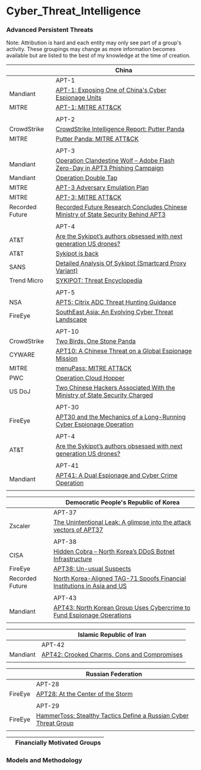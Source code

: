 # Cyber_Threat_Intelligence

### [](#apts) Advanced Persistent Threats

Note: Attribution is hard and each entity may only see part of a group's activity. These groupings may change as more information becomes available but are listed to the best of my knowledge at the time of creation.

| | China |
| --- | --- |
| | APT-1 |
| Mandiant | [APT-1: Exposing One of China's Cyber Espionage Units ](https://www.mandiant.com/sites/default/files/2021-09/mandiant-apt1-report.pdf) |
| MITRE | [APT-1: MITRE ATT&CK ](https://attack.mitre.org/groups/G0006/) |
| | |
| | APT-2 |
| CrowdStrike | [ CrowdStrike Intelligence Report: Putter Panda ](https://cdn0.vox-cdn.com/assets/4589853/crowdstrike-intelligence-report-putter-panda.original.pdf) |
| MITRE | [Putter Panda: MITRE ATT&CK ](https://attack.mitre.org/groups/G0024/) |
| | |
| | APT-3 |
| Mandiant | [ Operation Clandestine Wolf – Adobe Flash Zero-Day in APT3 Phishing Campaign ](https://www.mandiant.com/resources/blog/operation-clandestine-wolf-adobe-flash-zero-day) |
| Mandiant | [ Operation Double Tap ](https://www.mandiant.com/resources/blog/operation-doubletap) |
| MITRE | [ APT-3 Adversary Emulation Plan ](https://attack.mitre.org/docs/APT3_Adversary_Emulation_Plan.pdf) |
| MITRE | [APT-3: MITRE ATT&CK ](https://attack.mitre.org/groups/G0022/) |
| Recorded Future | [ Recorded Future Research Concludes Chinese Ministry of State Security Behind APT3 ](https://www.recordedfuture.com/chinese-mss-behind-apt3) |
| | |
| | APT-4 |
| AT&T| [ Are the Sykipot’s authors obsessed with next generation US drones? ](https://cybersecurity.att.com/blogs/labs-research/are-the-sykipots-authors-obsessed-with-next-generation-us-drones) |
| AT&T | [ Sykipot is back ](https://cybersecurity.att.com/blogs/labs-research/sykipot-is-back) |
| SANS | [ Detailed Analysis Of Sykipot (Smartcard Proxy Variant) ](https://sansorg.egnyte.com/dl/aeWhtU8PVW) |
| Trend Micro | [ SYKIPOT: Threat Encyclopedia ](https://www.trendmicro.com/vinfo/us/threat-encyclopedia/malware/SYKIPOT) |
| | |
| | APT-5 |
| NSA | [ APT5: Citrix ADC Threat Hunting Guidance ](https://media.defense.gov/2022/Dec/13/2003131586/-1/-1/0/CSA-APT5-CITRIXADC-V1.PDF) |
| FireEye | [ SouthEast Asia: An Evolving Cyber Threat Landscape ](https://paper.bobylive.com/Security/APT_Report/rpt-southeast-asia-threat-landscape.pdf) |
| | |
| | APT-10 |
| CrowdStrike | [ Two Birds, One Stone Panda ](https://www.crowdstrike.com/blog/two-birds-one-stone-panda/) |
| CYWARE | [ APT10: A Chinese Threat on a Global Espionage Mission ](https://cyware.com/resources/research-and-analysis/apt10-a-chinese-threat-on-a-global-espionage-mission-56fe) |
| MITRE | [menuPass: MITRE ATT&CK ](https://attack.mitre.org/groups/G0045/) |
| PWC | [ Operation Cloud Hopper ](https://www.pwc.co.uk/cyber-security/pdf/pwc-uk-operation-cloud-hopper-report-april-2017.pdf) |
| US DoJ | [ Two Chinese Hackers Associated With the Ministry of State Security Charged ](https://www.justice.gov/opa/pr/two-chinese-hackers-associated-ministry-state-security-charged-global-computer-intrusion) |
| | |
| | APT-30 |
| FireEye | [ APT30 and the Mechanics of a Long-Running Cyber Espionage Operation ](https://services.google.com/fh/files/misc/apt30-and-the-mechanics-of-a-long-running-cyber-espionage-operation.pdf) |
| | |
| | APT-4 |
| AT&T| [ Are the Sykipot’s authors obsessed with next generation US drones? ](https://cybersecurity.att.com/blogs/labs-research/are-the-sykipots-authors-obsessed-with-next-generation-us-drones) |
| | |
| | APT-41 |
| Mandiant | [ APT41: A Dual Espionage and Cyber Crime Operation ](https://www.mandiant.com/sites/default/files/2022-02/rt-apt41-dual-operation.pdf) |
| | |

| | Democratic People's Republic of Korea |
| --- | --- |
| | APT-37 |
| Zscaler | [ The Unintentional Leak: A glimpse into the attack vectors of APT37 ](https://www.zscaler.com/blogs/security-research/unintentional-leak-glimpse-attack-vectors-apt37) |
| | |
| | APT-38 |
| CISA | [ Hidden Cobra – North Korea’s DDoS Botnet Infrastructure ](https://www.cisa.gov/news-events/alerts/2017/06/13/hidden-cobra-north-koreas-ddos-botnet-infrastructure) |
| FireEye | [ APT38: Un-usual Suspects ](https://services.google.com/fh/files/misc/apt38-un-usual-suspects.pdf) |
| Recorded Future | [ North Korea-Aligned TAG-71 Spoofs Financial Institutions in Asia and US ](https://go.recordedfuture.com/hubfs/reports/cta-2023-0606.pdf) |
| | |
| | APT-43 |
| Mandiant | [ APT43: North Korean Group Uses Cybercrime to Fund Espionage Operations ](https://services.google.com/fh/files/misc/apt43-report-en.pdf) |
| | |

| | Islamic Republic of Iran|
| --- | --- |
| | APT-42 |
| Mandiant | [ APT42: Crooked Charms, Cons and Compromises ](https://services.google.com/fh/files/misc/apt42-crooked-charms-cons-and-compromises.pdf) |
| | |

| | Russian Federation |
| --- | --- |
| | APT-28 |
| FireEye | [ APT28: At the Center of the Storm ](https://services.google.com/fh/files/misc/apt28-at-the-center-of-the-storm.pdf) |
| | |
| | APT-29 |
| FireEye | [ HammerToss: Stealthy Tactics Define a Russian Cyber Threat Group ](https://www.mandiant.com/sites/default/files/2021-09/rpt-apt29-hammertoss-1-1.pdf) |
| | |

| | Financially Motivated Groups |
| --- | --- |


### [](#methodology) Models and Methodology
